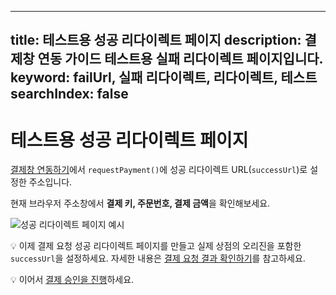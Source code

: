 ***

title: 테스트용 성공 리다이렉트 페이지
description: 결제창 연동 가이드 테스트용 실패 리다이렉트 페이지입니다.
keyword: failUrl, 실패 리다이렉트, 리다이렉트, 테스트
searchIndex: false
------------------

# 테스트용 성공 리다이렉트 페이지

[결제창 연동하기](/guides/payment/integration)에서 `requestPayment()`에 성공 리다이렉트 URL(`successUrl`)로 설정한 주소입니다.

현재 브라우저 주소창에서 **결제 키, 주문번호, 결제 금액**을 확인해보세요.

![성공 리다이렉트 페이지 예시](https://static.tosspayments.com/docs/window/successurl-example.png)

💡 이제 결제 요청 성공 리다이렉트 페이지를 만들고 실제 상점의 오리진을 포함한 `successUrl`을 설정하세요. 자세한 내용은 [결제 요청 결과 확인하기](/guides/payment/integration#2-결제-요청-결과-확인하기)를 참고하세요.

💡 이어서 [결제 승인을 진행](/guides/payment/integration/#3-결제-승인하기)하세요.
